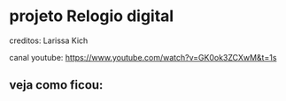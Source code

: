 # projeto Relogio digital

creditos: Larissa Kich

canal youtube: https://www.youtube.com/watch?v=GK0ok3ZCXwM&t=1s

## veja como ficou: 